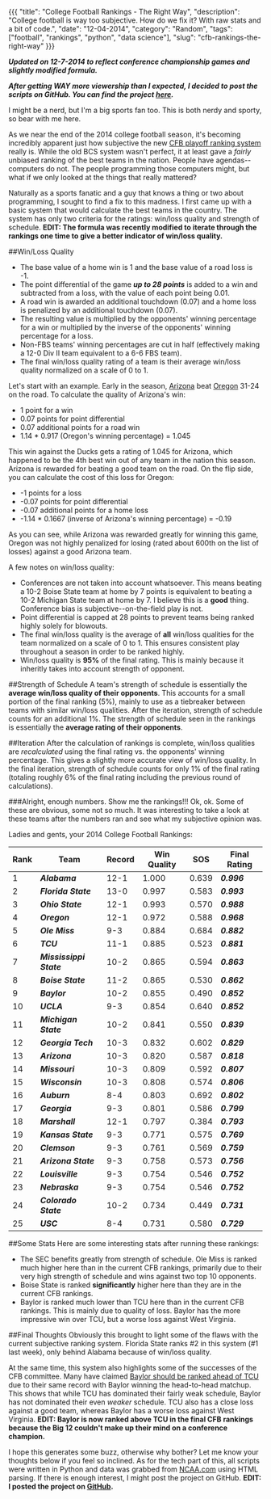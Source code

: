 {{{
  "title": "College Football Rankings - The Right Way",
  "description": "College football is way too subjective. How do we fix it? With raw stats and a bit of code.",
  "date": "12-04-2014",
  "category": "Random",
  "tags": ["football", "rankings", "python", "data science"],
  "slug": "cfb-rankings-the-right-way"
}}}

***Updated on 12-7-2014 to reflect conference championship games and slightly modified formula.***

***After getting WAY more viewership than I expected, I decided to post the scripts on GitHub. You can find the project [here](https://github.com/imdevin567/cfb-rankings).***

I might be a nerd, but I'm a big sports fan too. This is both nerdy and sporty, so bear with me here.

As we near the end of the 2014 college football season, it's becoming incredibly apparent just how subjective the new [CFB playoff ranking system](http://espn.go.com/college-football/rankings/_/poll/21) really is. While the old BCS system wasn't perfect, it at least gave a *fairly* unbiased ranking of the best teams in the nation. People have agendas--computers do not. The people programming those computers might, but what if we only looked at the things that really mattered?

Naturally as a sports fanatic and a guy that knows a thing or two about programming, I sought to find a fix to this madness. I first came up with a basic system that would calculate the best teams in the country. The system has only two criteria for the ratings: win/loss quality and strength of schedule. **EDIT: The formula was recently modified to iterate through the rankings one time to give a better indicator of win/loss quality.**

##Win/Loss Quality
- The base value of a home win is 1 and the base value of a road loss is -1.
- The point differential of the game ***up to 28 points*** is added to a win and subtracted from a loss, with the value of each point being 0.01.
- A road win is awarded an additional touchdown (0.07) and a home loss is penalized by an additional touchdown (0.07).
- The resulting value is multiplied by the opponents' winning percentage for a win or multiplied by the inverse of the opponents' winning percentage for a loss.
- Non-FBS teams' winning percentages are cut in half (effectively making a 12-0 Div II team equivalent to a 6-6 FBS team).
- The final win/loss quality rating of a team is their average win/loss quality normalized on a scale of 0 to 1.

Let's start with an example. Early in the season, [Arizona](http://espn.go.com/college-football/team/_/id/12/arizona-wildcats) beat [Oregon](http://espn.go.com/college-football/team/_/id/2483/oregon-ducks) 31-24 on the road. To calculate the quality of Arizona's win:

- 1 point for a win
- 0.07 points for point differential
- 0.07 additional points for a road win
- 1.14 * 0.917 (Oregon's winning percentage) = 1.045

This win against the Ducks gets a rating of 1.045 for Arizona, which happened to be the 4th best win out of any team in the nation this season. Arizona is rewarded for beating a good team on the road. On the flip side, you can calculate the cost of this loss for Oregon:

- -1 points for a loss
- -0.07 points for point differential
- -0.07 additional points for a home loss
- -1.14 * 0.1667 (inverse of Arizona's winning percentage) = -0.19

As you can see, while Arizona was rewarded greatly for winning this game, Oregon was not highly penalized for losing (rated about 600th on the list of losses) against a good Arizona team.

A few notes on win/loss quality:

- Conferences are not taken into account whatsoever. This means beating a 10-2 Boise State team at home by 7 points is equivalent to beating a 10-2 Michigan State team at home by 7. I believe this is a **good** thing. Conference bias is subjective--on-the-field play is not.
- Point differential is capped at 28 points to prevent teams being ranked highly solely for blowouts.
- The final win/loss quality is the average of **all** win/loss qualities for the team normalized on a scale of 0 to 1. This ensures consistent play throughout a season in order to be ranked highly.
- Win/loss quality is **95%** of the final rating. This is mainly because it inheritly takes into account strength of opponent.

##Strength of Schedule
A team's strength of schedule is essentially the **average win/loss quality of their opponents**. This accounts for a small portion of the final ranking (5%), mainly to use as a tiebreaker between teams with similar win/loss qualities. After the iteration, strength of schedule counts for an additional 1%. The strength of schedule seen in the rankings is essentially the **average rating of their opponents**.

##Iteration
After the calculation of rankings is complete, win/loss qualities are *recalculated* using the final rating vs. the opponents' winning percentage. This gives a slightly more accurate view of win/loss quality. In the final iteration, strength of schedule counts for only 1% of the final rating (totaling roughly 6% of the final rating including the previous round of calculations).

###Alright, enough numbers. Show me the rankings!!!
Ok, ok. Some of these are obvious, some not so much. It was interesting to take a look at these teams after the numbers ran and see what my subjective opinion was.

Ladies and gents, your 2014 College Football Rankings:

| **Rank** | **Team**                | **Record** | **Win Quality** | **SOS** | **Final Rating** |
|----------|-------------------------|------------|-----------------|---------|------------------|
| 1        | ***Alabama***           | 12-1       | 1.000           | 0.639   | ***0.996***      |
| 2        | ***Florida State***     | 13-0       | 0.997           | 0.583   | ***0.993***      |
| 3        | ***Ohio State***        | 12-1       | 0.993           | 0.570   | ***0.988***      |
| 4        | ***Oregon***            | 12-1       | 0.972           | 0.588   | ***0.968***      |
| 5        | ***Ole Miss***          | 9-3        | 0.884           | 0.684   | ***0.882***      |
| 6        | ***TCU***               | 11-1       | 0.885           | 0.523   | ***0.881***      |
| 7        | ***Mississippi State*** | 10-2       | 0.865           | 0.594   | ***0.863***      |
| 8        | ***Boise State***       | 11-2       | 0.865           | 0.530   | ***0.862***      |
| 9        | ***Baylor***            | 10-2       | 0.855           | 0.490   | ***0.852***      |
| 10       | ***UCLA***              | 9-3        | 0.854           | 0.640   | ***0.852***      |
| 11       | ***Michigan State***    | 10-2       | 0.841           | 0.550   | ***0.839***      |
| 12       | ***Georgia Tech***      | 10-3       | 0.832           | 0.602   | ***0.829***      |
| 13       | ***Arizona***           | 10-3       | 0.820           | 0.587   | ***0.818***      |
| 14       | ***Missouri***          | 10-3       | 0.809           | 0.592   | ***0.807***      |
| 15       | ***Wisconsin***         | 10-3       | 0.808           | 0.574   | ***0.806***      |
| 16       | ***Auburn***            | 8-4        | 0.803           | 0.692   | ***0.802***      |
| 17       | ***Georgia***           | 9-3        | 0.801           | 0.586   | ***0.799***      |
| 18       | ***Marshall***          | 12-1       | 0.797           | 0.384   | ***0.793***      |
| 19       | ***Kansas State***      | 9-3        | 0.771           | 0.575   | ***0.769***      |
| 20       | ***Clemson***           | 9-3        | 0.761           | 0.569   | ***0.759***      |
| 21       | ***Arizona State***     | 9-3        | 0.758           | 0.573   | ***0.756***      |
| 22       | ***Louisville***        | 9-3        | 0.754           | 0.546   | ***0.752***      |
| 23       | ***Nebraska***          | 9-3        | 0.754           | 0.546   | ***0.752***      |
| 24       | ***Colorado State***    | 10-2       | 0.734           | 0.449   | ***0.731***      |
| 25       | ***USC***               | 8-4        | 0.731           | 0.580   | ***0.729***      |

##Some Stats
Here are some interesting stats after running these rankings:

- The SEC benefits greatly from strength of schedule. Ole Miss is ranked much higher here than in the current CFB rankings, primarily due to their very high strength of schedule and wins against two top 10 opponents.
- Boise State is ranked **significantly** higher here than they are in the current CFB rankings.
- Baylor is ranked much lower than TCU here than in the current CFB rankings. This is mainly due to quality of loss. Baylor has the more impressive win over TCU, but a worse loss against West Virginia.

##Final Thoughts
Obviously this brought to light some of the flaws with the current subjective ranking system. Florida State ranks #2 in this system (#1 last week), only behind Alabama because of win/loss quality.

At the same time, this system also highlights some of the successes of the CFB committee. Many have claimed [Baylor should be ranked ahead of TCU](http://www.nola.com/lsu/index.ssf/2014/12/should_tcu_be_ranked_above_bay.html) due to their same record with Baylor winning the head-to-head matchup. This shows that while TCU has dominated their fairly weak schedule, Baylor has not dominated their even *weaker* schedule. TCU also has a close loss against a good team, whereas Baylor has a worse loss against West Virginia. **EDIT: Baylor is now ranked above TCU in the final CFB rankings because the Big 12 couldn't make up their mind on a conference champion.**

I hope this generates some buzz, otherwise why bother? Let me know your thoughts below if you feel so inclined.  As for the tech part of this, all scripts were written in Python and data was grabbed from [NCAA.com](http://ncaa.com) using HTML parsing. If there is enough interest, I might post the project on GitHub. **EDIT: I posted the project on [GitHub](https://github.com/imdevin567/cfb-rankings).**



